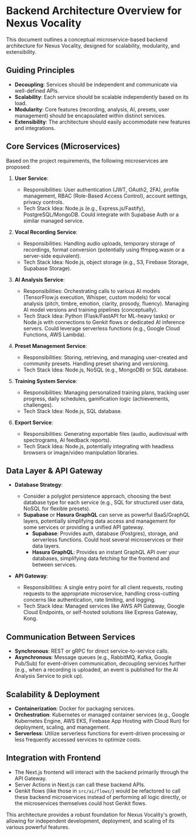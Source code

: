 
# Backend Architecture Overview for Nexus Vocality

This document outlines a conceptual microservice-based backend architecture for Nexus Vocality, designed for scalability, modularity, and extensibility.

## Guiding Principles

*   **Decoupling**: Services should be independent and communicate via well-defined APIs.
*   **Scalability**: Each service should be scalable independently based on its load.
*   **Modularity**: Core features (recording, analysis, AI, presets, user management) should be encapsulated within distinct services.
*   **Extensibility**: The architecture should easily accommodate new features and integrations.

## Core Services (Microservices)

Based on the project requirements, the following microservices are proposed:

1.  **User Service**:
    *   Responsibilities: User authentication (JWT, OAuth2, 2FA), profile management, RBAC (Role-Based Access Control), account settings, privacy controls.
    *   Tech Stack Idea: Node.js (e.g., Express.js/Fastify), PostgreSQL/MongoDB. Could integrate with Supabase Auth or a similar managed service.

2.  **Vocal Recording Service**:
    *   Responsibilities: Handling audio uploads, temporary storage of recordings, format conversion (potentially using ffmpeg.wasm or a server-side equivalent).
    *   Tech Stack Idea: Node.js, object storage (e.g., S3, Firebase Storage, Supabase Storage).

3.  **AI Analysis Service**:
    *   Responsibilities: Orchestrating calls to various AI models (TensorFlow.js execution, Whisper, custom models) for vocal analysis (pitch, timbre, emotion, clarity, prosody, fluency). Managing AI model versions and training pipelines (conceptually).
    *   Tech Stack Idea: Python (Flask/FastAPI for ML-heavy tasks) or Node.js with connections to Genkit flows or dedicated AI inference servers. Could leverage serverless functions (e.g., Google Cloud Functions, AWS Lambda).

4.  **Preset Management Service**:
    *   Responsibilities: Storing, retrieving, and managing user-created and community presets. Handling preset sharing and versioning.
    *   Tech Stack Idea: Node.js, NoSQL (e.g., MongoDB) or SQL database.

5.  **Training System Service**:
    *   Responsibilities: Managing personalized training plans, tracking user progress, daily schedules, gamification logic (achievements, challenges).
    *   Tech Stack Idea: Node.js, SQL database.

6.  **Export Service**:
    *   Responsibilities: Generating exportable files (audio, audiovisual with spectrograms, AI feedback reports).
    *   Tech Stack Idea: Node.js, potentially integrating with headless browsers or image/video manipulation libraries.

## Data Layer & API Gateway

*   **Database Strategy**:
    *   Consider a polyglot persistence approach, choosing the best database type for each service (e.g., SQL for structured user data, NoSQL for flexible presets).
    *   **Supabase** or **Hasura GraphQL** can serve as powerful BaaS/GraphQL layers, potentially simplifying data access and management for some services or providing a unified API gateway.
        *   **Supabase**: Provides auth, database (Postgres), storage, and serverless functions. Could host several microservices or their data layers.
        *   **Hasura GraphQL**: Provides an instant GraphQL API over your databases, simplifying data fetching for the frontend and between services.

*   **API Gateway**:
    *   Responsibilities: A single entry point for all client requests, routing requests to the appropriate microservice, handling cross-cutting concerns like authentication, rate limiting, and logging.
    *   Tech Stack Idea: Managed services like AWS API Gateway, Google Cloud Endpoints, or self-hosted solutions like Express Gateway, Kong.

## Communication Between Services

*   **Synchronous**: REST or gRPC for direct service-to-service calls.
*   **Asynchronous**: Message queues (e.g., RabbitMQ, Kafka, Google Pub/Sub) for event-driven communication, decoupling services further (e.g., when a recording is uploaded, an event is published for the AI Analysis Service to pick up).

## Scalability & Deployment

*   **Containerization**: Docker for packaging services.
*   **Orchestration**: Kubernetes or managed container services (e.g., Google Kubernetes Engine, AWS EKS, Firebase App Hosting with Cloud Run) for deployment, scaling, and management.
*   **Serverless**: Utilize serverless functions for event-driven processing or less frequently accessed services to optimize costs.

## Integration with Frontend

*   The Next.js frontend will interact with the backend primarily through the API Gateway.
*   Server Actions in Next.js can call these backend APIs.
*   Genkit flows (like those in `src/ai/flows/`) would be refactored to call these backend microservices instead of performing all logic directly, or the microservices themselves could host Genkit flows.

This architecture provides a robust foundation for Nexus Vocality's growth, allowing for independent development, deployment, and scaling of its various powerful features.
